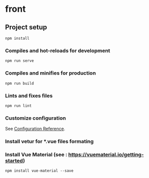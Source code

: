 # front

## Project setup
```
npm install
```

### Compiles and hot-reloads for development
```
npm run serve
```

### Compiles and minifies for production
```
npm run build
```

### Lints and fixes files
```
npm run lint
```

### Customize configuration
See [Configuration Reference](https://cli.vuejs.org/config/).


### Install vetur for *.vue files formating


### Install Vue Material (see : https://vuematerial.io/getting-started)
```
npm install vue-material --save
```

